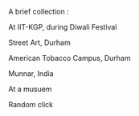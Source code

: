 A brief collection :


At IIT-KGP, during Diwali Festival
<img src="https://sakshiagarwal.github.io/illu.PNG" alt="">

Street Art, Durham 
<img src="https://sakshiagarwal.github.io/durham.png" alt="">

American Tobacco Campus, Durham
<img src="https://sakshiagarwal.github.io/durham2.png" alt="">
<img src="https://sakshiagarwal.github.io/durham3.png" alt="">

Munnar, India
<img src="https://sakshiagarwal.github.io/munnar.jpg" alt="">

At a musuem
<img src="https://sakshiagarwal.github.io/coverphoto.jpg" alt="">

Random click
<img src="https://sakshiagarwal.github.io/collage.jpg" alt="">

